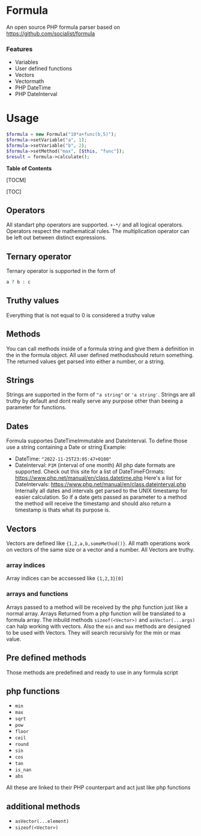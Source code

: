 # Formula
An open source PHP formula parser based on https://github.com/socialist/formula

### Features
- Variables
- User defined functions
- Vectors
- Vectormath
- PHP DateTime
- PHP DateInterval

# Usage

```php
$formula = new Formula("10*a+func(b,5)");
$formula->setVariable("a", 1);
$formula->setVariable("b", 2);
$formula->setMethod("max", [$this, "func"]);
$result = formula->calculate();
```

**Table of Contents**

[TOCM]

[TOC]

## Operators
All standart php operators are supported. `+-*/` and all logical operators.
Operators respect the mathematical rules. The multiplication operator can be left out between distinct expressions.

## Ternary operator
Ternary operator is supported in the form of
```php
a ? b : c
```

## Truthy values
Everything that is not equal to 0 is considered a truthy value

## Methods
You can call methods inside of a formula string and give them a definition in the in the formula object. All user defined methodsshould return something. The returned values get parsed into either a number, or a string. 

## Strings
Strings are supported in the form of `"a string"` or `'a string'`.  Strings are all truthy by default and dont really serve any purpose other than beeing a parameter for functions.

## Dates
Formula supportes DateTimeImmutable and DateInterval. To define those use a string containing a Date or string Example:
- DateTime: `"2022-11-25T23:05:47+0100"`
- DateInterval: `P1M` (interval of one month)
All php date formats are supported. Check out this site for a list of DateTimeFOrmats: https://www.php.net/manual/en/class.datetime.php
Here's a list for DateIntervals: https://www.php.net/manual/en/class.dateinterval.php
Internally all dates and intervals get parsed to the UNIX timestamp for easier calculation. So if a date gets passed as parameter to a method the method will receive the timestamp and should also return a timestamp is thats what its purpose is.

## Vectors
Vectors are defined like `{1,2,a,b,someMethod()}`.
All math operations work on vectors of the same size or a vector and a number.  All Vectors are truthy.
### array indices
Array indices can be accsessed like `{1,2,3}[0]`
### arrays and functions
Arrays passed to a method will be received by the php function just like a normal array.
Arrays Returned from a php function will be translated to a formula array.
The inbuild methods `sizeof(<Vector>)` and `asVector(...args)` can halp working with vectors. Also the `min` and `max` methods are designed to be used with Vectors. They will search recursivly for the min or max value.

## Pre defined methods
Those methods are predefined and ready to use in any formula script
## php functions
- `min`
- `max`
- `sqrt`
- `pow`
- `floor`
- `ceil`
- `round`
- `sin`
- `cos`
- `tan`
- `is_nan`
- `abs`

All these are linked to their PHP counterpart and act just like php functions
## additional methods
- `asVector(...element)`
- `sizeof(<Vector>)`
